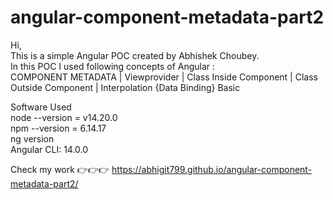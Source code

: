 # angular-component-metadata-part2
Hi, <br />
This is a simple Angular POC created by Abhishek Choubey. <br />
In this POC I used following concepts of Angular : <br />
COMPONENT METADATA | Viewprovider | Class Inside Component | Class Outside Component | Interpolation {Data Binding} Basic

Software Used <br/>
node --version = v14.20.0  <br/>
npm --version = 6.14.17 <br/>
ng version <br/>
Angular CLI: 14.0.0 <br/>

Check my work 👉👉👉 https://abhigit799.github.io/angular-component-metadata-part2/

<br/> 
